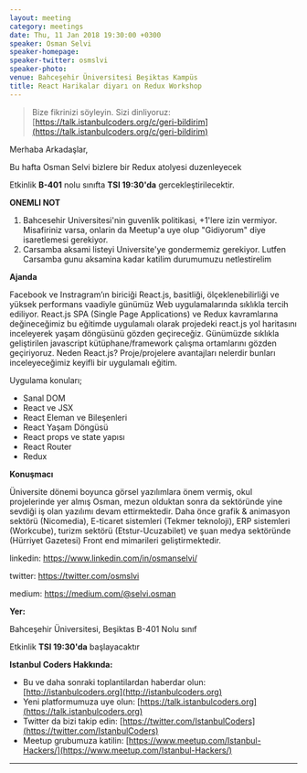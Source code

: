 ```yaml
---
layout: meeting
category: meetings
date: Thu, 11 Jan 2018 19:30:00 +0300
speaker: Osman Selvi
speaker-homepage:
speaker-twitter: osmslvi
speaker-photo:
venue: Bahceşehir Üniversitesi Beşiktas Kampüs
title: React Harikalar diyarı on Redux Workshop
---
```


> Bize fikrinizi söyleyin. Sizi dinliyoruz: [https://talk.istanbulcoders.org/c/geri-bildirim](https://talk.istanbulcoders.org/c/geri-bildirim)

Merhaba Arkadaşlar,

Bu hafta Osman Selvi bizlere bir Redux atolyesi duzenleyecek

Etkinlik __B-401__ nolu sınıfta __TSI 19:30'da__ gercekleştirilecektir.

__ONEMLI NOT__
1. Bahcesehir Universitesi'nin guvenlik politikasi, +1'lere izin vermiyor. Misafiriniz varsa, onlarin da Meetup'a uye olup "Gidiyorum" diye isaretlemesi gerekiyor.
2. Carsamba aksami listeyi Universite'ye gondermemiz gerekiyor. Lutfen Carsamba gunu aksamina kadar katilim durumumuzu netlestirelim


**Ajanda**

Facebook ve Instragram’ın biriciği React.js, basitliği, ölçeklenebilirliği ve yüksek performans vaadiyle günümüz Web uygulamalarında sıklıkla tercih ediliyor. React.js SPA (Single Page Applications) ve Redux kavramlarına değineceğimiz bu eğitimde uygulamalı olarak projedeki react.js yol haritasını inceleyerek yaşam döngüsünü gözden geçireceğiz.  Günümüzde sıklıkla geliştirilen javascript kütüphane/framework çalışma ortamlarını gözden geçiriyoruz. Neden React.js? Proje/projelere avantajları nelerdir bunları inceleyeceğimiz keyifli bir uygulamalı eğitim.


Uygulama konuları;
   * Sanal DOM
   * React ve JSX
   * React Eleman ve Bileşenleri
   * React Yaşam Döngüsü
   * React props ve state yapısı
   * React Router
   * Redux

**Konuşmacı**

Üniversite dönemi boyunca görsel yazılımlara önem vermiş, okul projelerinde yer almış Osman, mezun olduktan sonra da sektöründe yine sevdiği iş olan yazılımı devam ettirmektedir.  Daha önce grafik & animasyon sektörü (Nicomedia), E-ticaret sistemleri (Tekmer teknoloji), ERP sistemleri (Workcube), turizm sektörü (Etstur-Ucuzabilet) ve şuan medya sektöründe (Hürriyet Gazetesi)  Front end mimarileri geliştirmektedir.

linkedin: https://www.linkedin.com/in/osmanselvi/

twitter: https://twitter.com/osmslvi

medium: https://medium.com/@selvi.osman

**Yer:**

Bahceşehir Üniversitesi, Beşiktas B-401 Nolu sınıf

Etkinlik __TSI 19:30'da__ başlayacaktır

**Istanbul Coders Hakkında:**

- Bu ve daha sonraki toplantilardan haberdar olun: [http://istanbulcoders.org](http://istanbulcoders.org)
- Yeni platformumuza uye olun: [https://talk.istanbulcoders.org](https://talk.istanbulcoders.org)
- Twitter da bizi takip edin: [https://twitter.com/IstanbulCoders](https://twitter.com/IstanbulCoders)
- Meetup grubumuza katilin: [https://www.meetup.com/Istanbul-Hackers/](https://www.meetup.com/Istanbul-Hackers/)

----
